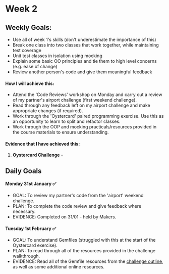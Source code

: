 # Week 2

## Weekly Goals:
- Use all of week 1's skills (don't underestimate the importance of this)
- Break one class into two classes that work together, while maintaining test coverage
- Unit test classes in isolation using mocking
- Explain some basic OO principles and tie them to high level concerns (e.g. ease of change)
- Review another person's code and give them meaningful feedback

#### How I will achieve this:
- Attend the 'Code Reviews' workshop on Monday and carry out a review of my partner's airport challenge (first weekend challenge).
- Read through any feedback left on my airport challenge and make appropriate changes (if required).
- Work through the 'Oystercard' paired programming exercise. Use this as an opportunity to learn to split and refactor classes.
- Work through the OOP and mocking practicals/resources provided in the course materials to ensure understanding.

#### Evidence that I have achieved this:
1. **Oystercard Challenge** -


## Daily Goals

#### Monday 31st January ✅
- GOAL: To review my partner's code from the 'airport' weekend challenge.
- PLAN: To complete the code review and give feedback where necessary.
- EVIDENCE: Completed on 31/01 - held by Makers.


#### Tuesday 1st February ✅
- GOAL: To understand Gemfiles (struggled with this at the start of the Oystercard exercise).
- PLAN: To read through all of the resources provided in the challenge walkthrough.
- EVIDENCE: Read all of the Gemfile resources from the [challenge outline](https://github.com/makersacademy/course/blob/main/oystercard/01_create_gemfile.md), as well as some additional online resources.